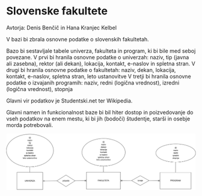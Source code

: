 # Slovenske fakultete
Avtorja: Denis Benčič in Hana Kranjec Kelbel

V bazi bi zbrala osnovne podatke o slovenskih fakultetah.

Bazo bi sestavljale tabele univerza, fakulteta in program, ki bi bile med seboj povezane.
V prvi bi hranila osnovne podatke o univerzah: naziv, tip (javna ali zasebna), rektor (ali dekan), lokacija, kontakt, e-naslov in spletna stran.
V drugi bi hranila osnovne podatke o fakultetah: naziv, dekan, lokacija, kontakt, e-naslov, spletna stran, leto ustanovitve
V tretji bi hranila osnovne podatke o izvajanih programih: naziv, redni (logična vrednost), izredni (logična vrednost), stopnja

Glavni vir podatkov je Studentski.net ter Wikipedia.

Glavni namen in funkcionalnost baze bi bil hiter dostop in poizvedovanje do vseh podatkov na enem mestu, ki bi jih (bodoči) študentje, starši in osebje morda potrebovali.

![](ER/SlovenskeFakultete_koncna.png)
